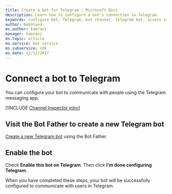 ```yaml
---
title: Create a bot for Telegram | Microsoft Docs
description: Learn how to configure a bot's connection to Telegram.
keywords: configure bot, Telegram, bot channel, Telegram bot, access token
author: RobStand
ms.author: kamrani
manager: kamrani
ms.topic: article
ms.service: bot-service
ms.subservice: sdk
ms.date: 12/13/2017
---
```


# Connect a bot to Telegram

You can configure your bot to communicate with people using the Telegram messaging app.

[!INCLUDE [Channel Inspector intro](~/testfolder/C5-snippet-channel-inspector.md)]

## Visit the Bot Father to create a new Telegram bot

<a href="https://telegram.me/botfather" target="_blank">Create a new Telegram bot</a> using the Bot Father.

## Enable the bot
Check **Enable this bot on Telegram**. Then click **I'm done configuring Telegram**.

When you have completed these steps, your bot will be successfully configured to communicate with users in Telegram.
